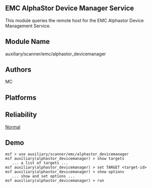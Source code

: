 ## EMC AlphaStor Device Manager Service

This module queries the remote host for the EMC Alphastor 
Device Management Service.


## Module Name
auxiliary/scanner/emc/alphastor_devicemanager

## Authors
MC





## Platforms


## Reliability
[Normal](https://github.com/rapid7/metasploit-framework/wiki/Exploit-Ranking)

## Demo

```
msf > use auxiliary/scanner/emc/alphastor_devicemanager
msf auxiliary(alphastor_devicemanager) > show targets
   ... a list of targets ...
msf auxiliary(alphastor_devicemanager) > set TARGET <target-id>
msf auxiliary(alphastor_devicemanager) > show options
   ... show and set options ...
msf auxiliary(alphastor_devicemanager) > run
```
    
    